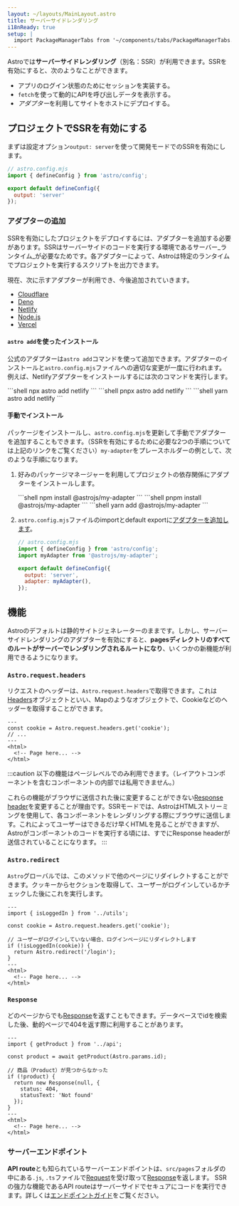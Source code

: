 ```yaml
---
layout: ~/layouts/MainLayout.astro
title: サーバーサイドレンダリング
i18nReady: true
setup: |
  import PackageManagerTabs from '~/components/tabs/PackageManagerTabs.astro'
---
```


Astroでは**サーバーサイドレンダリング**（別名：SSR）が利用できます。SSRを有効にすると、次のようなことができます。

- アプリのログイン状態のためにセッションを実装する。
- `fetch`を使って動的にAPIを呼び出しデータを表示する。
- *アダプター*を利用してサイトをホストにデプロイする。

## プロジェクトでSSRを有効にする

まずは設定オプション`output: server`を使って開発モードでのSSRを有効にします。

```js ins={5}
// astro.config.mjs
import { defineConfig } from 'astro/config';

export default defineConfig({
  output: 'server'
});
```

### アダプターの追加

SSRを有効にしたプロジェクトをデプロイするには、アダプターを追加する必要があります。SSRはサーバーサイドのコードを実行する環境であるサーバー_ランタイム_が必要なためです。各アダプターによって、Astroは特定のランタイムでプロジェクトを実行するスクリプトを出力できます。

現在、次に示すアダプターが利用でき、今後追加されていきます。

- [Cloudflare](/ja/guides/integrations-guide/cloudflare/)
- [Deno](/ja/guides/integrations-guide/deno/)
- [Netlify](/ja/guides/integrations-guide/netlify/)
- [Node.js](/ja/guides/integrations-guide/node/)
- [Vercel](/ja/guides/integrations-guide/vercel/)

#### `astro add`を使ったインストール

公式のアダプターは`astro add`コマンドを使って追加できます。アダプターのインストールと`astro.config.mjs`ファイルへの適切な変更が一度に行われます。例えば、Netlifyアダプターをインストールするには次のコマンドを実行します。

<PackageManagerTabs>
  <Fragment slot="npm">
  ```shell
  npx astro add netlify
  ```
  </Fragment>
  <Fragment slot="pnpm">
  ```shell
  pnpx astro add netlify
  ```
  </Fragment>
  <Fragment slot="yarn">
  ```shell
  yarn astro add netlify
  ```
  </Fragment>
</PackageManagerTabs>

#### 手動でインストール

パッケージをインストールし、`astro.config.mjs`を更新して手動でアダプターを追加することもできます。（SSRを有効にするために必要な2つの手順については上記のリンクをご覧ください）`my-adapter`をプレースホルダーの例として、次のような手順になります。

1. 好みのパッケージマネージャーを利用してプロジェクトの依存関係にアダプターをインストールします。

   <PackageManagerTabs>
     <Fragment slot="npm">
     ```shell
     npm install @astrojs/my-adapter
     ```
     </Fragment>
     <Fragment slot="pnpm">
     ```shell
     pnpm install @astrojs/my-adapter
     ```
     </Fragment>
     <Fragment slot="yarn">
     ```shell
     yarn add @astrojs/my-adapter
     ```
     </Fragment>
   </PackageManagerTabs>

2. `astro.config.mjs`ファイルのimportとdefault exportに[アダプターを追加します](/ja/reference/configuration-reference/#アダブター)。

    ```js ins={3,6-7}
    // astro.config.mjs
    import { defineConfig } from 'astro/config';
    import myAdapter from '@astrojs/my-adapter';

    export default defineConfig({
      output: 'server',
      adapter: myAdapter(),
    });
    ```

## 機能

Astroのデフォルトは静的サイトジェネレーターのままです。しかし、サーバーサイドレンダリングのアダプターを有効にすると、**pagesディレクトリのすべてのルートがサーバーでレンダリングされるルートになり**、いくつかの新機能が利用できるようになります。

### `Astro.request.headers`

リクエストのヘッダーは、`Astro.request.headers`で取得できます。これは[Headers](https://developer.mozilla.org/ja/docs/Web/API/Headers)オブジェクトといい、Mapのようなオブジェクトで、Cookieなどのヘッダーを取得することができます。

```astro title="src/pages/index.astro" {2}
---
const cookie = Astro.request.headers.get('cookie');
// ...
---
<html>
  <!-- Page here... -->
</html>
```

:::caution
以下の機能はページレベルでのみ利用できます。（レイアウトコンポーネントを含むコンポーネントの内部では私用できません。）

これらの機能がブラウザに送信された後に変更することができない[Response header](https://developer.mozilla.org/ja/docs/Glossary/Response_header)を変更することが理由です。SSRモードでは、AstroはHTMLストリーミングを使用して、各コンポーネントをレンダリングする際にブラウザに送信します。これによってユーザーはできるだけ早くHTMLを見ることができますが、Astroがコンポーネントのコードを実行する頃には、すでにResponse headerが送信されていることになります。
:::

### `Astro.redirect`

`Astro`グローバルでは、このメソッドで他のページにリダイレクトすることができます。クッキーからセクションを取得して、ユーザーがログインしているかチェックした後にこれを実行します。

```astro title="src/pages/account.astro" {8}
---
import { isLoggedIn } from '../utils';

const cookie = Astro.request.headers.get('cookie');

// ユーザーがログインしていない場合、ログインページにリダイレクトします
if (!isLoggedIn(cookie)) {
  return Astro.redirect('/login');
}
---
<html>
  <!-- Page here... -->
</html>
```

### `Response`

どのページからでも[Response](https://developer.mozilla.org/ja/docs/Web/API/Response)を返すこともできます。データベースでidを検索した後、動的ページで404を返す際に利用することがあります。

```astro title="src/pages/[id].astro" {8-11}
---
import { getProduct } from '../api';

const product = await getProduct(Astro.params.id);

// 商品（Product）が見つからなかった
if (!product) {
  return new Response(null, {
    status: 404,
    statusText: 'Not found'
  });
}
---
<html>
  <!-- Page here... -->
</html>
```

### サーバーエンドポイント

**API route**とも知られているサーバーエンドポイントは、`src/pages`フォルダの中にある`.js`, `.ts`ファイルで[Request](https://developer.mozilla.org/ja/docs/Web/API/Request)を受け取って[Response](https://developer.mozilla.org/ja/docs/Web/API/Response)を返します。
SSRの強力な機能であるAPI routeはサーバーサイドでセキュアにコードを実行できます。詳しくは[エンドポイントガイド](/ja/core-concepts/endpoints/#サーバーエンドポイントapiルーティング)をご覧ください。
